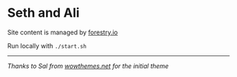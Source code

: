 # Seth and Ali

Site content is managed by [forestry.io](https://forestry.io/)

Run locally with `./start.sh`

---

_Thanks to Sal from [wowthemes.net](https://www.wowthemes.net/donate) for the initial theme_